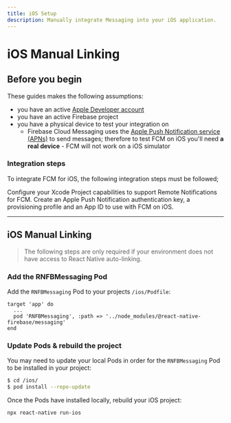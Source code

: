 ```yaml
---
title: iOS Setup
description: Manually integrate Messaging into your iOS application.
---
```


# iOS Manual Linking

## Before you begin

These guides makes the following assumptions:

- you have an active [Apple Developer account](https://developer.apple.com/membercenter/index.action)
- you have an active Firebase project
- you have a physical device to test your integration on
  - Firebase Cloud Messaging uses the [Apple Push Notification service (APNs)](https://developer.apple.com/notifications/) to send messages; therefore to test FCM on iOS you'll need **a real device** - FCM will not work on a iOS simulator

### Integration steps

To integrate FCM for iOS, the following integration steps must be followed;

<Grid>
	<Block
		title="Configure Xcode Project notification capabilities"
		to="/ios-xcode-project-capabilities"
		icon="tool"
		color="#2196F3"
	>
		Configure your Xcode Project capabilities to support Remote Notifications for FCM.
  	</Block>
	<Block
		title="Configure Apple Push Notification service for FCM"
		to="/ios-configure-apns"
		icon="tool"
		color="#2196F3"
	>
		Create an Apple Push Notification authentication key, a provisioning profile and an App ID to use with FCM on iOS.
  	</Block>
</Grid>

---

## iOS Manual Linking

> The following steps are only required if your environment does not have access to React Native
> auto-linking.

### Add the RNFBMessaging Pod

Add the `RNFBMessaging` Pod to your projects `/ios/Podfile`:

```ruby{3}
target 'app' do
  ...
  pod 'RNFBMessaging', :path => '../node_modules/@react-native-firebase/messaging'
end
```

### Update Pods & rebuild the project

You may need to update your local Pods in order for the `RNFBMessaging` Pod to be installed in your project:

```bash
$ cd /ios/
$ pod install --repo-update
```

Once the Pods have installed locally, rebuild your iOS project:

```bash
npx react-native run-ios
```


